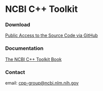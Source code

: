 # NCBI C++ Toolkit

### Download
[Public Access to the Source Code via GitHub](https://ncbi.github.io/cxx-toolkit/pages/ch_getcode_svn#ch_getcode_svn.external)

### Documentation
[The NCBI C++ Toolkit Book](https://ncbi.github.io/cxx-toolkit/) 

### Contact
email: cpp-group@ncbi.nlm.nih.gov
